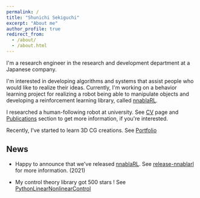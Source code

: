 ```yaml
---
permalink: /
title: "Shunichi Sekiguchi"
excerpt: "About me"
author_profile: true
redirect_from: 
  - /about/
  - /about.html
---
```


I'm a research engineer in the research and development department at a Japanese company.

I'm interested in developing algorithms and systems that assist people who would like to realize their ideas.
Currently, I'm working on a behavior learning project for realizing a robot being able to manipulate objects and developing a reinforcement learning library, called [nnablaRL](https://github.com/sony/nnabla-rl).

I researched a human-following robot at university. See [CV](https://shunichi09.github.io/cv/) page and [Publications](https://shunichi09.github.io/publications/) section to get more information, if you're interested.

Recently, I've started to learn 3D CG creations. See [Portfolio](https://shunichi09.github.io/portfolio/)

News
------

- Happy to announce that we've released [nnablaRL](https://github.com/sony/nnabla-rl). See [release-nnablarl](https://blog.nnabla.org/news/release-nnablarl/) for more information. (2021)

- My control theory library got 500 stars ! See [PythonLinearNonlinearControl](https://github.com/Shunichi09/PythonLinearNonlinearControl)